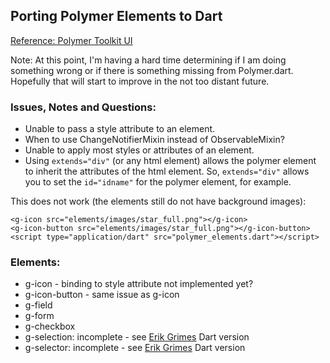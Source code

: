 ## Porting Polymer Elements to Dart ##
[Reference: Polymer Toolkit UI](https://github.com/Polymer/toolkit-ui/tree/master/elements)

Note: At this point, I'm having a hard time determining if I am doing something wrong or if there is something missing from Polymer.dart.  Hopefully that will start to improve in the not too distant future.

### Issues, Notes and Questions: ###

- Unable to pass a style attribute to an element.
- When to use ChangeNotifierMixin instead of ObservableMixin?
- Unable to apply most styles or attributes of an element.
- Using `extends="div"` (or any html element) allows the polymer element to inherit the attributes of the html element.  So, `extends="div"` allows you to set the `id="idname"` for the polymer element, for example.

This does not work (the elements still do not have background images):

    <g-icon src="elements/images/star_full.png"></g-icon>
    <g-icon-button src="elements/images/star_full.png"></g-icon-button>
    <script type="application/dart" src="polymer_elements.dart"></script>

### Elements: ###

- g-icon - binding to style attribute not implemented yet?
- g-icon-button - same issue as g-icon 
- g-field
- g-form
- g-checkbox
- g-selection: incomplete - see [Erik Grimes](https://github.com/ErikGrimes/polymer_elements/blob/master/lib/elements/polymer_selector/polymer_selection.dart) Dart version
- g-selector: incomplete - see [Erik Grimes](https://github.com/ErikGrimes/polymer_elements/blob/master/lib/elements/polymer_selector/polymer_selector.dart) Dart version

